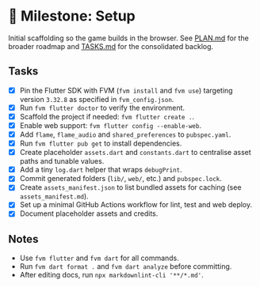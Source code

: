 # 🏁 Milestone: Setup

Initial scaffolding so the game builds in the browser.
See [PLAN.md](PLAN.md) for the broader roadmap and
[TASKS.md](TASKS.md) for the consolidated backlog.

## Tasks

- [x] Pin the Flutter SDK with FVM (`fvm install` and `fvm use`) targeting version
      `3.32.8` as specified in `fvm_config.json`.
- [x] Run `fvm flutter doctor` to verify the environment.
- [x] Scaffold the project if needed: `fvm flutter create .`.
- [x] Enable web support: `fvm flutter config --enable-web`.
- [x] Add `flame`, `flame_audio` and `shared_preferences` to `pubspec.yaml`.
- [x] Run `fvm flutter pub get` to install dependencies.
- [x] Create placeholder `assets.dart` and `constants.dart` to centralise asset
      paths and tunable values.
- [x] Add a tiny `log.dart` helper that wraps `debugPrint`.
- [x] Commit generated folders (`lib/`, `web/`, etc.) and `pubspec.lock`.
- [x] Create `assets_manifest.json` to list bundled assets for caching
      (see `assets_manifest.md`).
- [x] Set up a minimal GitHub Actions workflow for lint, test and web deploy.
- [x] Document placeholder assets and credits.

## Notes

- Use `fvm flutter` and `fvm dart` for all commands.
- Run `fvm dart format .` and `fvm dart analyze` before committing.
- After editing docs, run `npx markdownlint-cli '**/*.md'`.
